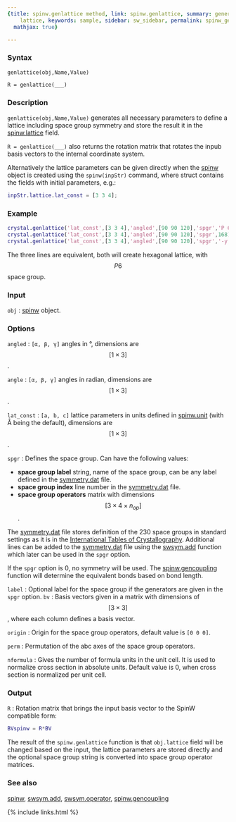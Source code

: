 ```yaml
---
{title: spinw.genlattice method, link: spinw.genlattice, summary: generates crystal
    lattice, keywords: sample, sidebar: sw_sidebar, permalink: spinw_genlattice, folder: spinw,
  mathjax: true}

---
```

  
### Syntax
 
`genlattice(obj,Name,Value)`
 
`R = genlattice(___)`
 
### Description
 
`genlattice(obj,Name,Value)` generates all necessary parameters to define
a lattice including space group symmetry and store the result it in the
[spinw.lattice](spinw_lattice) field.
 
`R = genlattice(___)` also returns the rotation matrix that
rotates the inpub basis vectors to the internal coordinate system.
 
Alternatively the lattice parameters can be given directly when the
[spinw](spinw) object is created using the `spinw(inpStr)` command, where struct
contains the fields with initial parameters, e.g.:
```matlab
inpStr.lattice.lat_const = [3 3 4];
```
 
### Example
 
```matlab
crystal.genlattice('lat_const',[3 3 4],'angled',[90 90 120],'spgr','P 6')
crystal.genlattice('lat_const',[3 3 4],'angled',[90 90 120],'spgr',168)
crystal.genlattice('lat_const',[3 3 4],'angled',[90 90 120],'spgr','-y,x-y,z; -x,-y,z','label','R -3 m')
```
 
The three lines are equivalent, both will create hexagonal lattice, with
$$P6$$ space group.
 
### Input
 
`obj`
: [spinw](spinw) object.
  
### Options
  
`angled`
: `[α, β, γ]` angles in °, dimensions are $$[1\times 3]$$.
  
`angle`
: `[α, β, γ]` angles in radian, dimensions are $$[1\times 3]$$.
  
`lat_const`
: `[a, b, c]` lattice parameters in units defined in [spinw.unit](spinw_unit) (with Å
  being the default), dimensions are $$[1\times 3]$$.
  
`spgr`
: Defines the space group. Can have the following values:
 
  * **space group label** string, name of the space group, can be any
    label defined in the [symmetry.dat](matlab:edit([sw_rootdir,'dat_files',filesep,'symmetry.dat'])) file.
  * **space group index** line number in the [symmetry.dat](matlab:edit([sw_rootdir,'dat_files',filesep,'symmetry.dat'])) file.
  * **space group operators** matrix with dimensions 
    $$[3\times 4\times n_{op}]$$.
    
  The [symmetry.dat](matlab:edit([sw_rootdir,'dat_files',filesep,'symmetry.dat'])) file stores definition of the 230 space groups in
  standard settings as it is in the [International Tables of Crystallography](http://it.iucr.org/A/).
  Additional lines can be added to the [symmetry.dat](matlab:edit([sw_rootdir,'dat_files',filesep,'symmetry.dat'])) file using the
  [swsym.add](swsym_add) function which later can be used in the `spgr` option.
  
  If the `spgr` option is 0, no symmetry will be used. The
  [spinw.gencoupling](spinw_gencoupling) function will determine the equivalent bonds based on
  bond length.
  
`label`
: Optional label for the space group if the generators are given in the
  `spgr` option.
`bv`
: Basis vectors given in a matrix with dimensions of $$[3\times 3]$$, where
  each column defines a basis vector.
  
`origin`
: Origin for the space group operators, default value is `[0 0 0]`.
  
`perm`
: Permutation of the abc axes of the space group operators.
  
`nformula`
: Gives the number of formula units in the unit cell. It is used
  to normalize cross section in absolute units. Default value is 0, when
  cross section is normalized per unit cell.
  
### Output
  
`R`
: Rotation matrix that brings the input basis vector to the SpinW
  compatible form:
  ```matlab
  BVspinw = R*BV
  ```
  
The result of the `spinw.genlattice` function is that `obj.lattice` field
will be changed based on the input, the lattice parameters are stored
directly and the optional space group string is converted into space
group operator matrices.
 
### See also
 
[spinw](spinw), [swsym.add](swsym_add), [swsym.operator](swsym_operator), [spinw.gencoupling](spinw_gencoupling)
 

{% include links.html %}
